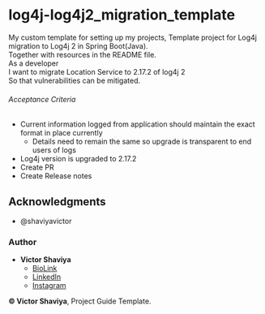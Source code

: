 # log4j-log4j2_migration_template
My custom template for setting up my projects, Template project for Log4j migration to Log4j 2 in Spring Boot(Java).           
Together with resources in the README file.           
As a developer          
I want to migrate Location Service to 2.17.2 of log4j 2         
So that vulnerabilities can be mitigated.         

###### Acceptance Criteria
- Current information logged from application should maintain the exact format in place currently 
   - Details need to remain the same so upgrade is transparent to end users of logs
-  Log4j version is upgraded to 2.17.2
-  Create PR
-  Create Release notes



## Acknowledgments

* @shaviyavictor

### Author

* **Victor Shaviya**
    - [BioLink](https://bio.link/shaviya)
    - [LinkedIn](https://www.linkedin.com/in/ShaviyaVictor/)
    - [Instagram](https://www.instagram.com/shaviyavictor/)


**© Victor Shaviya**, Project Guide Template.